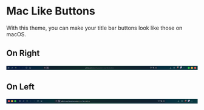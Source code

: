 # Mac Like Buttons

With this theme, you can make your title bar buttons look like those on macOS.

## On Right
![On Right](/assets/on-right-full.png)

## On Left
![On Left](/assets/on-left-full.png)